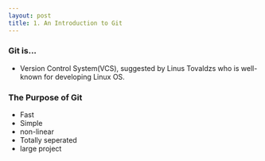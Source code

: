 ```yaml
---
layout: post
title: 1. An Introduction to Git
---
```


### Git is...
 - Version Control System(VCS), suggested by Linus Tovaldzs who is well-known for developing Linux OS.

### The Purpose of Git
- Fast
- Simple
- non-linear
- Totally seperated
- large project
